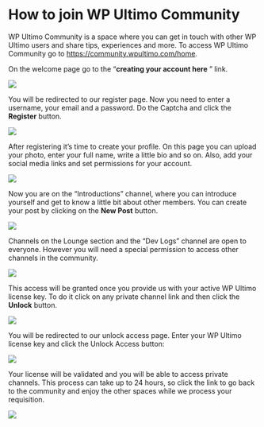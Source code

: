 # How to join WP Ultimo Community

WP Ultimo Community is a space where you can get in touch with other WP Ultimo users and share tips, experiences and more. To access WP Ultimo Community go to <https://community.wpultimo.com/home>.

On the welcome page go to the “**creating your account here** ” link.

![](assets/images/94bb46ca.png)

You will be redirected to our register page. Now you need to enter a username, your email and a password. Do the Captcha and click the **Register** button.

![](assets/images/5cd927e3.png)

After registering it’s time to create your profile. On this page you can upload your photo, enter your full name, write a little bio and so on. Also, add your social media links and set permissions for your account.

![](assets/images/b1904f40.png)

Now you are on the “Introductions” channel, where you can introduce yourself and get to know a little bit about other members. You can create your post by clicking on the **New Post** button.

![](assets/images/3d8aa09e.png)

Channels on the Lounge section and the “Dev Logs” channel are open to everyone. However you will need a special permission to access other channels in the community.

![](assets/images/203d177d.png)

This access will be granted once you provide us with your active WP Ultimo license key. To do it click on any private channel link and then click the **Unlock** button.

![](assets/images/dbac8f3c.png)

You will be redirected to our unlock access page. Enter your WP Ultimo license key and click the Unlock Access button:

![](assets/images/5b1789ee.png)

Your license will be validated and you will be able to access private channels. This process can take up to 24 hours, so click the link to go back to the community and enjoy the other spaces while we process your requisition.

![](assets/images/9cdad637.png)
